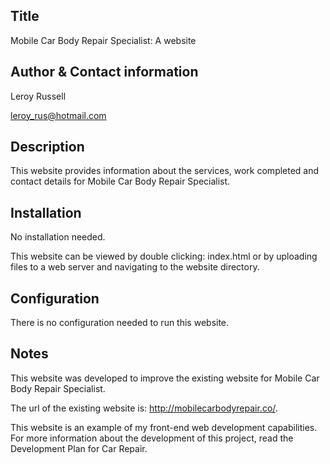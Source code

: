 Title
-----------
Mobile Car Body Repair Specialist: A website

Author & Contact information
-----------
Leroy Russell 

leroy_rus@hotmail.com

Description
-----------
This website provides information about the services, work completed and contact details for Mobile Car Body Repair Specialist.

Installation
------------
No installation needed.

This website can be viewed by double clicking: index.html 
or by uploading files to a web server and navigating to the website directory.

Configuration
-------------
There is no configuration needed to run this website.

Notes
-----
This website was developed to improve the existing website for Mobile Car Body Repair Specialist.

The url of the existing website is: http://mobilecarbodyrepair.co/. 

This website is an example of my front-end web development capabilities. For more information about the development of this project, read the Development Plan for Car Repair.

